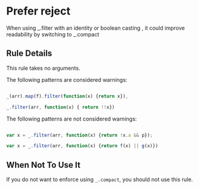 # Prefer reject

When using _.filter with an identity or boolean casting , it could improve readability by switching to _.compact

## Rule Details

This rule takes no arguments.

The following patterns are considered warnings:

```js

_(arr).map(f).filter(function(x) {return x}),

_.filter(arr, function(x) { return !!x})
```

The following patterns are not considered warnings:

```js

var x = _.filter(arr, function(x) {return !x.a && p});

var x = _.filter(arr, function(x) {return f(x) || g(x)}) 
```


## When Not To Use It

If you do not want to enforce using `_.compact`, you should not use this rule.
